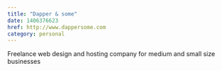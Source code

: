 ```yaml
---
title: "Dapper & some"
date: 1406376623
href: http://www.dappersome.com
category: personal
---
```


Freelance web design and hosting company for medium and small size businesses
